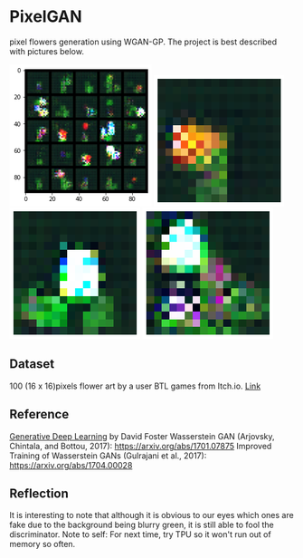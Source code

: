 # PixelGAN
 pixel flowers generation using WGAN-GP. The project is best described with pictures below.

![main](/output/1.PNG)
![main](/output/2.PNG)
![main](/output/3.PNG)
![main](/output/4.PNG)

## Dataset 
100 (16 x 16)pixels flower art by a user BTL games from Itch.io. [Link](https://btl-games.itch.io/pixel-art-fauna-asset-pack)

## Reference
[Generative Deep Learning](https://www.oreilly.com/library/view/generative-deep-learning/9781492041931/) by David Foster
Wasserstein GAN (Arjovsky, Chintala, and Bottou, 2017): https://arxiv.org/abs/1701.07875
Improved Training of Wasserstein GANs (Gulrajani et al., 2017): https://arxiv.org/abs/1704.00028

## Reflection
It is interesting to note that although it is obvious to our eyes which ones are fake due to the background being blurry green, it is still able to fool the discriminator. 
Note to self: For next time, try TPU so it won't run out of memory so often. 
